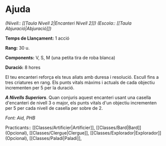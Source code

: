 # Ajuda

*(Nivell:: [[Taula Nivell 2|Encanteri Nivell 2]]) (Escola:: [[Taula Abjuració|Abjuració]])*

**Temps de Llançament:** 1 acció

**Rang:** 30 u.

**Components:** V, S, M (una petita tira de roba blanca)

**Duració:** 8 hores

El teu encanteri reforça els teus aliats amb duresa i resolució. Escull fins a tres criatures en rang. Els punts vitals màxims i actuals de cada objectiu incrementen per 5 per la duració.

***A Nivells Superiors***. Quan conjuris aquest encanteri usant una casella d'encanteri de nivell 3 o major, els punts vitals d'un objectiu incrementen per 5 per cada nivell de casella per sobre de 2.


*Font: Aid, PHB*


Practicants:: [[Classes/Artificier|Artificier]], [[Classes/Bard|Bard]] (Opcional), [[Classes/Clergue|Clergue]], [[Classes/Explorador|Explorador]] (Opcional), [[Classes/Paladí|Paladí]], 
